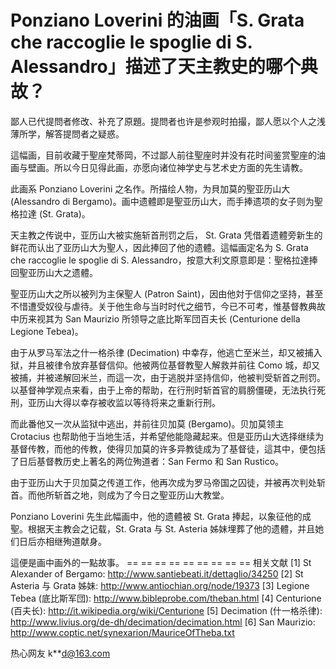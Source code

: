 # Ponziano Loverini 的油画「S. Grata che raccoglie le spoglie di S. Alessandro」描述了天主教史的哪个典故？

鄙人已代提問者修改、补充了原題。提問者也许是参观时拍撮，鄙人愿以个人之浅薄所学，解答提問者之疑惑。

這幅画，目前收藏于聖座梵蒂岡，不过鄙人前往聖座时并没有花时间鉴赏聖座的油画与壁画。所以今日见得此画，亦愿向诸位神学史与艺术史方面的先生请教。

此画系 Ponziano Loverini 之名作。所描绘人物，为貝加莫的聖亚历山大 (Alessandro di Bergamo)。画中遗體即是聖亚历山大，而手捧遗项的女子则为聖格拉達 (St. Grata)。

天主教之传说中，亚历山大被实施斩首刑罚之后， St. Grata 凭借着遗體旁新生的鲜花而认出了亚历山大为聖人，因此捧回了他的遗體。這幅画定名为 S. Grata che raccoglie le spoglie di S. Alessandro，按意大利文原意即是：聖格拉達捧回聖亚历山大之遗體。

聖亚历山大之所以被列为主保聖人 (Patron Saint)，因由他対于信仰之坚持，甚至不惜遭受奴役与虐待。关于他生命与当时时代之细节，今已不可考，惟基督教典故中历来视其为 San Maurizio 所领导之底比斯军団百夫长 (Centurione della Legione Tebea)。

由于从罗马军法之什一格杀律 (Decimation) 中幸存，他逃亡至米兰，却又被捕入狱，并且被律令放弃基督信仰。他被两位基督教聖人解救并前往 Como 城，却又被捕，并被递解回米兰，而這一次，由于逃脱并坚持信仰，他被判受斩首之刑罚。以基督神学观点来看，由于上帝的帮助，在行刑时斩首官的肩膀僵硬，无法执行死刑，亚历山大得以幸存被收监以等待将来之重新行刑。

而此番他又一次从监狱中逃出，并前往贝加莫 (Bergamo)。贝加莫领主 Crotacius 也帮助他于当地生活，并希望他能隐藏起来。但是亚历山大选择继续为基督传教，而他的传教，使得贝加莫的许多异教徒成为了基督徒，這其中，便包括了日后基督教历史上著名的两位殉道者：San Fermo 和 San Rustico。

由于亚历山大于贝加莫之传道工作，他再次成为罗马帝国之囚徒，并被再次判处斩首。而他所斩首之地，则成为了今日之聖亚历山大教堂。

Ponziano Loverini 先生此幅画中，他的遗體被 St. Grata 捧起，以象征他的成聖。根据天主教会之记载，St. Grata 与 St. Asteria 姊妹埋葬了他的遗體，并且她们日后亦相继殉道献身。

這便是画中画外的一點故事。
== == == == == == == == ==
相关文献
[1] St Alexander of Bergamo: http://www.santiebeati.it/dettaglio/34250
[2] St Asteria 与 Grata 姊妹: http://www.antiochian.org/node/19373
[3] Legione Tebea (底比斯军団): http://www.bibleprobe.com/theban.html
[4] Centurione (百夫长): http://it.wikipedia.org/wiki/Centurione
[5] Decimation (什一格杀律): http://www.livius.org/de-dh/decimation/decimation.html
[6] San Maurizio: http://www.coptic.net/synexarion/MauriceOfTheba.txt

热心网友 k**d@163.com